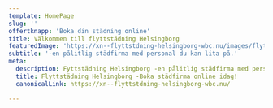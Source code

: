 ```yaml
---
template: HomePage
slug: ''
offertknapp: 'Boka din städning online'
title: Välkommen till flyttstädning Helsingborg
featuredImage: 'https://xn--flyttstdning-helsingborg-wbc.nu/images/flyttstadning-helsingborg.webp'
subtitle: '-en pålitlig städfirma med personal du kan lita på.'
meta:
  description: Fyttstädning Helsingborg -en pålitlig städfirma med personal du kan lita på. Vi erbjuder fasta priser och städgaranti. Boka oss eller begär en offert enkelt online.
  title: Flyttstädning Helsingborg -Boka städfirma online idag!
  canonicalLink: https://xn--flyttstdning-helsingborg-wbc.nu/

---
```

